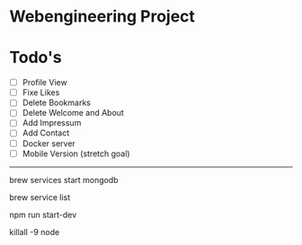 # Webengineering Project

# Todo's

- [ ] Profile View
- [ ] Fixe Likes
- [ ] Delete Bookmarks
- [ ] Delete Welcome and About
- [ ] Add Impressum
- [ ] Add Contact
- [ ] Docker server
- [ ] Mobile Version (stretch goal)

---

brew services start mongodb

brew service list

npm run start-dev

killall -9 node

